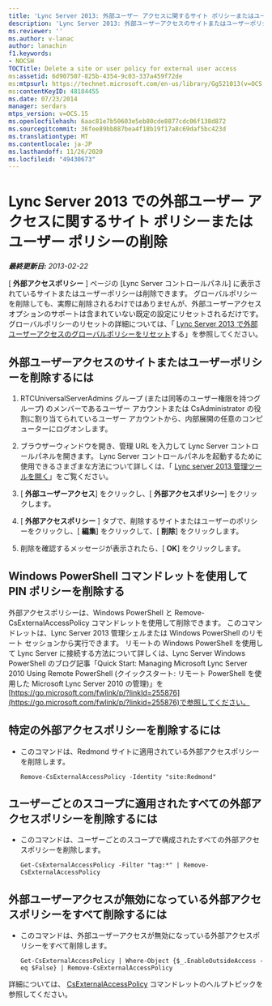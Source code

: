 ```yaml
---
title: 'Lync Server 2013: 外部ユーザー アクセスに関するサイト ポリシーまたはユーザー ポリシーの削除'
description: 'Lync Server 2013: 外部ユーザーアクセスのサイトまたはユーザーポリシーを削除します。'
ms.reviewer: ''
ms.author: v-lanac
author: lanachin
f1.keywords:
- NOCSH
TOCTitle: Delete a site or user policy for external user access
ms:assetid: 6d907507-825b-4354-9c03-337a459f72de
ms:mtpsurl: https://technet.microsoft.com/en-us/library/Gg521013(v=OCS.15)
ms:contentKeyID: 48184455
ms.date: 07/23/2014
manager: serdars
mtps_version: v=OCS.15
ms.openlocfilehash: 6aac81e7b50603e5eb80cde8877cdc06f138d872
ms.sourcegitcommit: 36fee89bb887bea4f18b19f17a8c69daf5bc423d
ms.translationtype: MT
ms.contentlocale: ja-JP
ms.lasthandoff: 11/26/2020
ms.locfileid: "49430673"
---
```

# <a name="delete-a-site-or-user-policy-for-external-user-access-in-lync-server-2013"></a>Lync Server 2013 での外部ユーザー アクセスに関するサイト ポリシーまたはユーザー ポリシーの削除

<div data-xmlns="http://www.w3.org/1999/xhtml">

<div class="topic" data-xmlns="http://www.w3.org/1999/xhtml" data-msxsl="urn:schemas-microsoft-com:xslt" data-cs="https://msdn.microsoft.com/">

<div data-asp="https://msdn2.microsoft.com/asp">



</div>

<div id="mainSection">

<div id="mainBody">

<span> </span>

_**最終更新日:** 2013-02-22_

[ **外部アクセスポリシー** ] ページの [Lync Server コントロールパネル] に表示されているサイトまたはユーザーポリシーは削除できます。 グローバルポリシーを削除しても、実際に削除されるわけではありませんが、外部ユーザーアクセスオプションのサポートは含まれていない既定の設定にリセットされるだけです。 グローバルポリシーのリセットの詳細については、「 [Lync Server 2013 で外部ユーザーアクセスのグローバルポリシーをリセット](lync-server-2013-reset-the-global-policy-for-external-user-access.md)する」を参照してください。

<div>

## <a name="to-delete-a-site-or-user-policy-for-external-user-access"></a>外部ユーザーアクセスのサイトまたはユーザーポリシーを削除するには

1.  RTCUniversalServerAdmins グループ (または同等のユーザー権限を持つグループ) のメンバーであるユーザー アカウントまたは CsAdministrator の役割に割り当てられているユーザー アカウントから、内部展開の任意のコンピューターにログオンします。

2.  ブラウザーウィンドウを開き、管理 URL を入力して Lync Server コントロールパネルを開きます。 Lync Server コントロールパネルを起動するために使用できるさまざまな方法について詳しくは、「 [Lync server 2013 管理ツールを開く](lync-server-2013-open-lync-server-administrative-tools.md)」をご覧ください。

3.  [ **外部ユーザーアクセス**] をクリックし、[ **外部アクセスポリシー**] をクリックします。

4.  [ **外部アクセスポリシー** ] タブで、削除するサイトまたはユーザーのポリシーをクリックし、[ **編集**] をクリックして、[ **削除**] をクリックします。

5.  削除を確認するメッセージが表示されたら、[ **OK**] をクリックします。

</div>

<div>

## <a name="removing-pin-policies-by-using-windows-powershell-cmdlets"></a>Windows PowerShell コマンドレットを使用して PIN ポリシーを削除する

外部アクセスポリシーは、Windows PowerShell と Remove-CsExternalAccessPolicy コマンドレットを使用して削除できます。 このコマンドレットは、Lync Server 2013 管理シェルまたは Windows PowerShell のリモート セッションから実行できます。 リモートの Windows PowerShell を使用して Lync Server に接続する方法について詳しくは、Lync Server Windows PowerShell のブログ記事「Quick Start: Managing Microsoft Lync Server 2010 Using Remote PowerShell (クイックスタート: リモート PowerShell を使用した Microsoft Lync Server 2010 の管理)」を[https://go.microsoft.com/fwlink/p/?linkId=255876](https://go.microsoft.com/fwlink/p/?linkid=255876)で参照してください。

<div>

## <a name="to-remove-a-specific-external-access-policy"></a>特定の外部アクセスポリシーを削除するには

  - このコマンドは、Redmond サイトに適用されている外部アクセスポリシーを削除します。
    
        Remove-CsExternalAccessPolicy -Identity "site:Redmond"

</div>

<div>

## <a name="to-remove-all-the-external-access-policies-applied-to-the-per-user-scope"></a>ユーザーごとのスコープに適用されたすべての外部アクセスポリシーを削除するには

  - このコマンドは、ユーザーごとのスコープで構成されたすべての外部アクセスポリシーを削除します。
    
        Get-CsExternalAccessPolicy -Filter "tag:*" | Remove-CsExternalAccessPolicy

</div>

<div>

## <a name="to-remove-all-the-external-access-policies-where-outside-user-access-is-disabled"></a>外部ユーザーアクセスが無効になっている外部アクセスポリシーをすべて削除するには

  - このコマンドは、外部ユーザーアクセスが無効になっている外部アクセスポリシーをすべて削除します。
    
        Get-CsExternalAccessPolicy | Where-Object {$_.EnableOutsideAccess -eq $False} | Remove-CsExternalAccessPolicy

</div>

詳細については、 [CsExternalAccessPolicy](https://docs.microsoft.com/powershell/module/skype/Remove-CsExternalAccessPolicy) コマンドレットのヘルプトピックを参照してください。

</div>

</div>

<span> </span>

</div>

</div>

</div>

